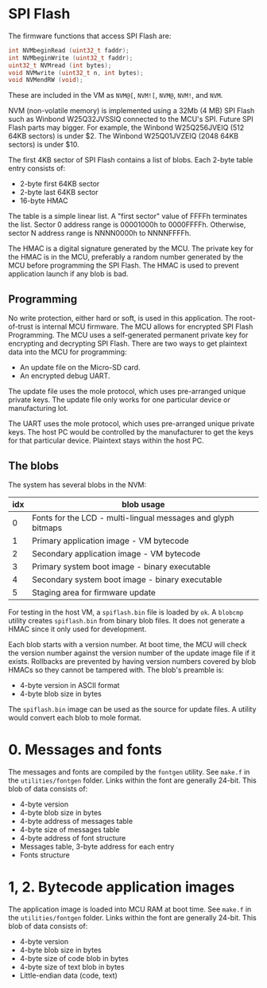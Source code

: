 # SPI Flash

The firmware functions that access SPI Flash are:
```C
int NVMbeginRead (uint32_t faddr);
int NVMbeginWrite (uint32_t faddr);
uint32_t NVMread (int bytes);
void NVMwrite (uint32_t n, int bytes);
void NVMendRW (void);
```
These are included in the VM as `NVM@[`, `NVM![`, `NVM@`, `NVM!`, and `NVM`.

NVM (non-volatile memory)
is implemented using a 32Mb (4 MB) SPI Flash such as
Winbond W25Q32JVSSIQ connected to the MCU's SPI.
Future SPI Flash parts may bigger.
For example, the Winbond W25Q256JVEIQ (512 64KB sectors) is under $2.
The Winbond W25Q01JVZEIQ (2048 64KB sectors) is under $10.

The first 4KB sector of SPI Flash contains a list of blobs.
Each 2-byte table entry consists of:

- 2-byte first 64KB sector
- 2-byte last 64KB sector
- 16-byte HMAC

The table is a simple linear list.
A "first sector" value of FFFFh terminates the list.
Sector 0 address range is 00001000h to 0000FFFFh. Otherwise,
sector N address range is NNNN0000h to NNNNFFFFh.

The HMAC is a digital signature generated by the MCU.
The private key for the HMAC is in the MCU, preferably a random number
generated by the MCU before programming the SPI Flash.
The HMAC is used to prevent application launch if any blob is bad.

## Programming

No write protection, either hard or soft, is used in this application.
The root-of-trust is internal MCU firmware.
The MCU allows for encrypted SPI Flash Programming.
The MCU uses a self-generated permanent private key for
encrypting and decrypting SPI Flash.
There are two ways to get plaintext data into the MCU for programming:

- An update file on the Micro-SD card.
- An encrypted debug UART.

The update file uses the mole protocol, which uses pre-arranged unique private keys.
The update file only works for one particular device or manufacturing lot.

The UART uses the mole protocol, which uses pre-arranged unique private keys.
The host PC would be controlled by the manufacturer to get the keys for
that particular device. Plaintext stays within the host PC.

## The blobs

The system has several blobs in the NVM:

| idx | blob usage |
|-----|------------|
| 0 | Fonts for the LCD - multi-lingual messages and glyph bitmaps |
| 1 | Primary application image - VM bytecode                      |
| 2 | Secondary application image - VM bytecode                    |
| 3 | Primary system boot image - binary executable                |
| 4 | Secondary system boot image - binary executable              |
| 5 | Staging area for firmware update                             |

For testing in the host VM, a `spiflash.bin` file is loaded by `ok`.
A `blobcmp` utility creates `spiflash.bin` from binary blob files.
It does not generate a HMAC since it only used for development.

Each blob starts with a version number. At boot time, the MCU will check
the version number against the version number of the update image file if it exists.
Rollbacks are prevented by having version numbers covered by blob HMACs so they
cannot be tampered with. The blob's preamble is:

- 4-byte version in ASCII format
- 4-byte blob size in bytes

The `spiflash.bin` image can be used as the source for update files.
A utility would convert each blob to mole format.

# 0. Messages and fonts

The messages and fonts are compiled by the `fontgen` utility.
See `make.f` in the `utilities/fontgen` folder.
Links within the font are generally 24-bit. 
This blob of data consists of:

- 4-byte version
- 4-byte blob size in bytes
- 4-byte address of messages table
- 4-byte size of messages table
- 4-byte address of font structure
- Messages table, 3-byte address for each entry
- Fonts structure

# 1, 2. Bytecode application images

The application image is loaded into MCU RAM at boot time.
See `make.f` in the `utilities/fontgen` folder.
Links within the font are generally 24-bit. 
This blob of data consists of:

- 4-byte version
- 4-byte blob size in bytes
- 4-byte size of code blob in bytes
- 4-byte size of text blob in bytes
- Little-endian data (code, text)
